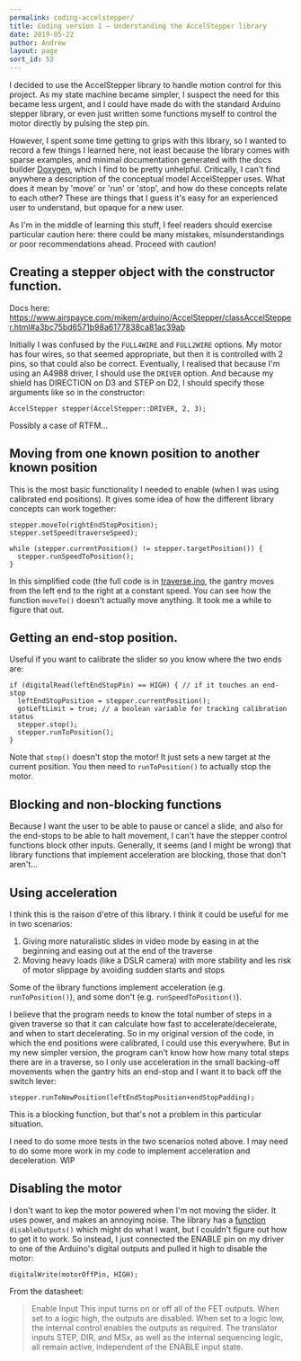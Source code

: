 ```yaml
---
permalink: coding-accelstepper/
title: Coding version 1 – Understanding the AccelStepper library
date: 2019-05-22
author: Andrew
layout: page
sort_id: 53
---
```


I decided to use the AccelStepper library to handle motion control for this project. As my state machine became simpler, I suspect the need for this became less urgent, and I could have made do with the standard Arduino stepper library, or even just written some functions myself to control the motor directly by pulsing the step pin.  

However, I spent some time getting to grips with this library, so I wanted to record a few things I learned here, not least because the library comes with sparse examples, and minimal documentation generated with the docs builder [Doxygen](http://www.doxygen.nl/index.html), which I find to be pretty unhelpful. Critically, I can't find anywhere a description of the conceptual model AccelStepper uses. What does it mean by 'move' or 'run' or 'stop', and how do these concepts relate to each other? These are things that I guess it's easy for an experienced user to understand, but opaque for a new user.

As I'm in the middle of learning this stuff, I feel readers should exercise particular caution here: there could be many mistakes, misunderstandings or poor recommendations ahead. Proceed with caution!

## Creating a stepper object with the constructor function.

Docs here: <https://www.airspayce.com/mikem/arduino/AccelStepper/classAccelStepper.html#a3bc75bd6571b98a6177838ca81ac39ab>

Initially I was confused by the `FULL4WIRE` and `FULL2WIRE` options. My motor has four wires, so that seemed appropriate, but then it is controlled with 2 pins, so that could also be correct. Eventually, I realised that because I'm using an A4988 driver, I should use the `DRIVER` option. And because my shield has DIRECTION on D3 and STEP on D2, I should specify those arguments like so in the constructor:

```
AccelStepper stepper(AccelStepper::DRIVER, 2, 3);
```

Possibly a case of RTFM... 

## Moving from one known position to another known position

This is the most basic functionality I needed to enable (when I was using calibrated end positions). It gives some idea of how the different library concepts can work together:

```
stepper.moveTo(rightEndStopPosition); 
stepper.setSpeed(traverseSpeed); 

while (stepper.currentPosition() != stepper.targetPosition()) { 
  stepper.runSpeedToPosition();
}
```

In this simplified code (the full code is in [traverse.ino](https://github.com/andrewsleigh/fab-slider/blob/master/arduino-code/old-complex-state-machine/State_Machine_6/traverse.ino), the gantry moves from the left end to the right at a constant speed. You can see how the function `moveTo()` doesn't actually move anything. It took me a while to figure that out.

## Getting an end-stop position.

Useful if you want to calibrate the slider so you know where the two ends are:

```
if (digitalRead(leftEndStopPin) == HIGH) { // if it touches an end-stop 
  leftEndStopPosition = stepper.currentPosition(); 
  gotLeftLimit = true; // a boolean variable for tracking calibration status
  stepper.stop(); 
  stepper.runToPosition(); 
}
```

Note that `stop()` doesn't stop the motor! It just sets a new target at the current position. You then need to `runToPosition()` to actually stop the motor.

## Blocking and non-blocking functions

Because I want the user to be able to pause or cancel a slide, and also for the end-stops to be able to halt movement, I can't have the stepper control functions block other inputs. Generally, it seems (and I might be wrong) that library functions that implement acceleration are blocking, those that don't aren't... 


## Using acceleration

I think this is the raison d'etre of this library. I think it could be useful for me in two scenarios:

1. Giving more naturalistic slides in video mode by easing in at the beginning and easing out at the end of the traverse
2. Moving heavy loads (like a DSLR camera) with more stability and les risk of motor slippage by avoiding sudden starts and stops

Some of the library functions implement acceleration (e.g. `runToPosition()`), and some don't (e.g. `runSpeedToPosition()`). 

I believe that the program needs to know the total number of steps in a given traverse so that it can calculate how fast to accelerate/decelerate, and when to start decelerating. So in my original version of the code, in which the end positions were calibrated, I could use this everywhere. But in my new simpler version, the program can't know how how many total steps there are in a traverse, so I only use acceleration in the small backing-off movements when the gantry hits an end-stop and I want it to back off the switch lever:

```
stepper.runToNewPosition(leftEndStopPosition+endStopPadding);
```

This is a blocking function, but that's not a problem in this particular situation.

I need to do some more tests in the two scenarios noted above. I may need to do some more work in my code to implement acceleration and deceleration. <span class="wip">WIP</span>

## Disabling the motor

I don't want to kep the motor powered when I'm not moving the slider. It uses power, and makes an annoying noise. The library has a [function](https://www.airspayce.com/mikem/arduino/AccelStepper/classAccelStepper.html#a3591e29a236e2935afd7f64ff6c22006) `disableOutputs()` which might do what I want, but I couldn't figure out how to get it to work. So instead, I just connected the ENABLE pin on my driver to one of the Arduino's digital outputs and pulled it high to disable the motor:

```
digitalWrite(motorOffPin, HIGH);
```

From the datasheet:

> Enable Input
> This input turns on or off all of the FET outputs. When set to a logic high, the outputs are disabled. When set to a logic low, the internal control enables the outputs as required. The translator inputs STEP, DIR, and MSx, as well as the internal sequencing logic, all remain active, independent of the ENABLE input state. 

